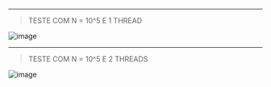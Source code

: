 ***
> TESTE COM N = 10^5 E 1 THREAD  
    
![image](https://user-images.githubusercontent.com/62557235/191621426-bc9f4593-ccd2-42cf-a600-deb71d29be24.png)  
  
***
> TESTE COM N = 10^5 E 2 THREADS  
   
![image](https://user-images.githubusercontent.com/62557235/191621662-f216e64a-ea18-46ef-a29a-9cad05d65d5c.png)
